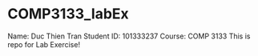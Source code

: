 # COMP3133_labEx
Name: Duc Thien Tran  Student ID: 101333237  Course: COMP 3133  This is repo for Lab Exercise!
